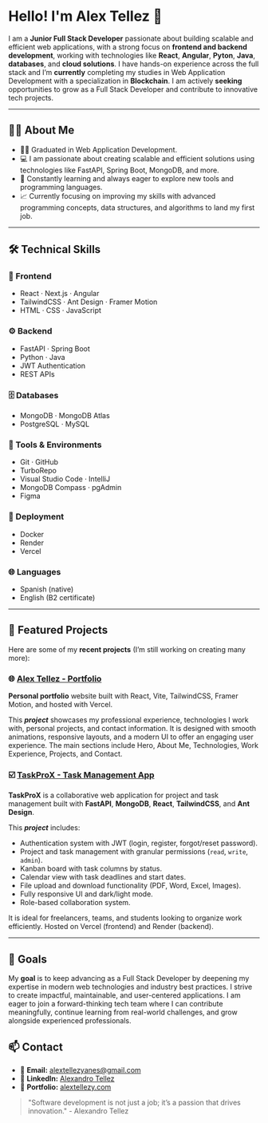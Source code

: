 # Hello! I'm Alex Tellez 👋

I am a **Junior Full Stack Developer** passionate about building scalable and efficient web applications, with a strong focus on **frontend and backend development**, working with technologies like **React**, **Angular**, **Pyton**, **Java**, **databases**, and **cloud solutions**. I have hands-on experience across the full stack and I’m **currently** completing my studies in Web Application Development with a specialization in **Blockchain**. I am actively **seeking** opportunities to grow as a Full Stack Developer and contribute to innovative tech projects.

---
## 🧑‍💻 About Me

- 👨‍🎓 Graduated in Web Application Development.
- 💻 I am passionate about creating scalable and efficient solutions using technologies like FastAPI, Spring Boot, MongoDB, and more.
- 🚀 Constantly learning and always eager to explore new tools and programming languages.
- 📈 Currently focusing on improving my skills with advanced programming concepts, data structures, and algorithms to land my first job.
  
---
## 🛠️ Technical Skills

### 🧩 Frontend  
- React · Next.js · Angular  
- TailwindCSS · Ant Design · Framer Motion  
- HTML · CSS · JavaScript

### ⚙️ Backend  
- FastAPI · Spring Boot  
- Python · Java  
- JWT Authentication
- REST APIs

### 🗄️ Databases  
- MongoDB · MongoDB Atlas  
- PostgreSQL · MySQL

### 🧰 Tools & Environments  
- Git · GitHub 
- TurboRepo  
- Visual Studio Code · IntelliJ
- MongoDB Compass · pgAdmin  
- Figma

### 🚀 Deployment  
- Docker
- Render
- Vercel 

### 🌐 Languages  
- Spanish (native) 
- English (B2 certificate)

---
## 🌱 Featured Projects

Here are some of my **recent projects** (I’m still working on creating many more):

### 🌐 [Alex Tellez - Portfolio](https://github.com/AlexandroTellez/alex-tellez-portfolio)
**Personal portfolio** website built with React, Vite, TailwindCSS, Framer Motion, and hosted with Vercel.

This ***project*** showcases my professional experience, technologies I work with, personal projects, and contact information. It is designed with smooth animations, responsive layouts, and a modern UI to offer an engaging user experience. The main sections include Hero, About Me, Technologies, Work Experience, Projects, and Contact.

### ☑️ [TaskProX - Task Management App](https://github.com/AlexandroTellez/TaskProX)
**TaskProX** is a collaborative web application for project and task management built with **FastAPI**, **MongoDB**, **React**, **TailwindCSS**, and **Ant Design**.

This ***project*** includes:
- Authentication system with JWT (login, register, forgot/reset password).
- Project and task management with granular permissions (`read`, `write`, `admin`).
- Kanban board with task columns by status.
- Calendar view with task deadlines and start dates.
- File upload and download functionality (PDF, Word, Excel, Images).
- Fully responsive UI and dark/light mode.
- Role-based collaboration system.

It is ideal for freelancers, teams, and students looking to organize work efficiently. Hosted on Vercel (frontend) and Render (backend).

---
## 🎯 Goals

My **goal** is to keep advancing as a Full Stack Developer by deepening my expertise in modern web technologies and industry best practices. I strive to create impactful, maintainable, and user-centered applications. I am eager to join a forward-thinking tech team where I can contribute meaningfully, continue learning from real-world challenges, and grow alongside experienced professionals.

## 📫 Contact

- 📧 **Email:** [alextellezyanes@gmail.com](mailto:alextellezyanes@gmail.com)
- 🔗 **LinkedIn:** [Alexandro Tellez](https://www.linkedin.com/in/alex-tellez-y/)
- 🔗 **Portfolio:** [alextellezy.com](https://www.alextellezy.com/)

> "Software development is not just a job; it’s a passion that drives innovation." - Alexandro Tellez
